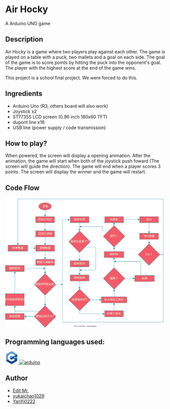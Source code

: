 # Air Hocky
A Arduino UNO game

## Description

Air Hocky is a game where two players play against each other. The game is played on a table with a puck, two mallets and a goal on each side. The goal of the game is to score points by hitting the puck into the opponent's goal. The player with the highest score at the end of the game wins.

This project is a school final project. We were forced to do this.

## Ingredients
* Arduino Uno (R3, others board will also work)
* Joystick x2
* ST7735S LCD screen (0.96 inch 180x60 TFT)
* dupont line x16
* USB line (power supply / code transmission)

## How to play?

When powered, the screen will display a opening animation. After the animation, the game will start when both of the joystick push foward (The screen will guide the direction). The game will end when a player scores 3 points. The screen will display the winner and the game will restart.



## Code Flow

![Flow](flow.svg)

## Programming languages used:
<a href="https://www.w3schools.com/cpp/" target="_blank" rel="noreferrer"> <img src="https://raw.githubusercontent.com/devicons/devicon/master/icons/cplusplus/cplusplus-original.svg" alt="cplusplus" width="40" height="40"/> </a> <a href="https://www.arduino.cc/" target="_blank" rel="noreferrer"> <img src="https://cdn.worldvectorlogo.com/logos/arduino-1.svg" alt="arduino" width="40" height="40"/> </a>

## Author

* [Edit Mr.](https://github.com/Edit-Mr/)
* [yukaichao1029](https://github.com/yukaichao1029)
* [YanYi0222](https://github.com/YanYi0222)